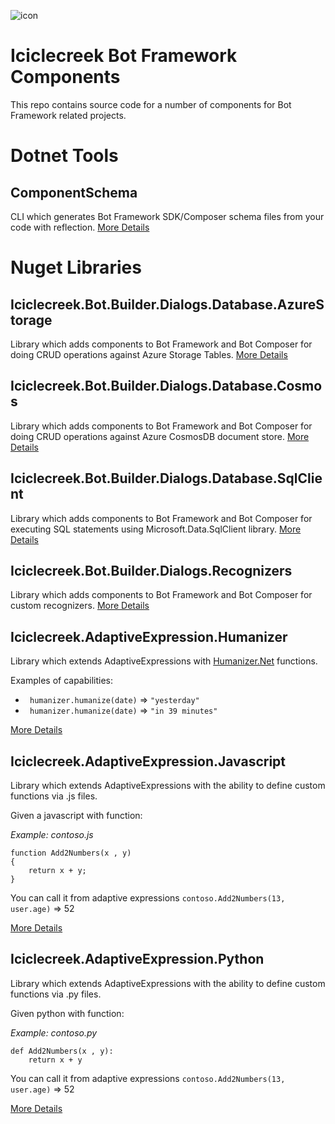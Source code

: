 ![icon](icon.png)

# Iciclecreek Bot Framework Components
This repo contains source code for a number of components for Bot Framework related projects.

# Dotnet Tools

## ComponentSchema
CLI which generates Bot Framework SDK/Composer schema files from your code with reflection.
[More Details](source/Tools/ComponentSchema/)


# Nuget Libraries

## Iciclecreek.Bot.Builder.Dialogs.Database.AzureStorage
Library which adds components to Bot Framework and Bot Composer for doing CRUD operations against Azure Storage Tables.
[More Details](source/Libraries/Iciclecreek.Bot.Builder.Dialogs.Database.AzureStorage/)

## Iciclecreek.Bot.Builder.Dialogs.Database.Cosmos
Library which adds components to Bot Framework and Bot Composer for doing CRUD operations against Azure CosmosDB document store.
[More Details](source/Libraries/Iciclecreek.Bot.Builder.Dialogs.Database.Cosmos/)

## Iciclecreek.Bot.Builder.Dialogs.Database.SqlClient
Library which adds components to Bot Framework and Bot Composer for executing SQL statements using Microsoft.Data.SqlClient library.
[More Details](source/Libraries/Iciclecreek.Bot.Builder.Dialogs.Database.SqlClient/)

## Iciclecreek.Bot.Builder.Dialogs.Recognizers
Library which adds components to Bot Framework and Bot Composer for custom recognizers.
[More Details](source/Libraries/Iciclecreek.Bot.Builder.Dialogs.Recognizers/)


## Iciclecreek.AdaptiveExpression.Humanizer
 Library which extends AdaptiveExpressions with [Humanizer.Net](https://humanizr.net/) functions.

 Examples of capabilities:
 
* ``` humanizer.humanize(date)``` => ```"yesterday" ```
* ``` humanizer.humanize(date)``` => ```"in 39 minutes" ```

 [More Details](source/Libraries/Iciclecreek.AdaptiveExpressions.Humanizer/)

## Iciclecreek.AdaptiveExpression.Javascript
Library which extends AdaptiveExpressions with the ability to define custom functions via .js files.

Given a javascript with function:

*Example: contoso.js*
```
function Add2Numbers(x , y)
{
    return x + y;
}
```

You can call it from adaptive expressions
 ``` contoso.Add2Numbers(13, user.age) ``` => 52

[More Details](source/Libraries/Iciclecreek.AdaptiveExpressions.Javascript)

## Iciclecreek.AdaptiveExpression.Python
Library which extends AdaptiveExpressions with the ability to define custom functions via .py files.

Given python with function:

*Example: contoso.py*
```
def Add2Numbers(x , y):
    return x + y
```

You can call it from adaptive expressions
 ``` contoso.Add2Numbers(13, user.age) ``` => 52

[More Details](source/Libraries/Iciclecreek.AdaptiveExpressions.Python)

